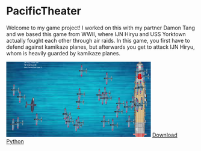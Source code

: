 # PacificTheater

<p> Welcome to my game project! I worked on this with my partner Damon Tang and we based this game from WWII, where IJN Hiryu and USS Yorktown actually fought each other through air raids. In this game, you first have to defend against kamikaze planes, but afterwards you get to attack IJN Hiryu, whom is heavily guarded by kamikaze planes. </p>

<img src="https://github.com/hchen5890/PacificTheater/blob/master/Screenshot5.png" height="200px">
<a href="https://www.python.org/downloads/">Download Python</a>
